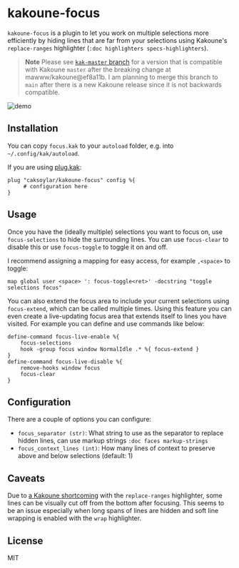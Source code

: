 # kakoune-focus
`kakoune-focus` is a plugin to let you work on multiple selections more efficiently by hiding lines that are far from your selections using Kakoune's `replace-ranges` highlighter (`:doc highlighters specs-highlighters`).

> **Note**
> Please see [`kak-master` branch](https://github.com/caksoylar/kakoune-focus/tree/kak-master) for a version that is compatible with Kakoune `master` after the breaking change at mawww/kakoune@ef8a11b. I am planning to merge this branch to `main` after there is a new Kakoune release since it is not backwards compatible.

![demo](https://caksoylar.github.io/kakoune-focus/focus.gif)

## Installation
You can copy `focus.kak` to your `autoload` folder, e.g. into `~/.config/kak/autoload`.

If you are using [plug.kak](https://github.com/andreyorst/plug.kak):
```kak
plug "caksoylar/kakoune-focus" config %{
     # configuration here
}
```

## Usage
Once you have the (ideally multiple) selections you want to focus on, use `focus-selections` to hide the surrounding lines. You can use `focus-clear` to disable this or use `focus-toggle` to toggle it on and off.

I recommend assigning a mapping for easy access, for example `,<space>` to toggle:
```kak
map global user <space> ': focus-toggle<ret>' -docstring "toggle selections focus"
```

You can also extend the focus area to include your current selections using `focus-extend`, which can be called multiple times. Using this feature you can even create a live-updating focus area that extends itself to lines you have visited. For example you can define and use commands like below:
```kak
define-command focus-live-enable %{
    focus-selections
    hook -group focus window NormalIdle .* %{ focus-extend }
}
define-command focus-live-disable %{
    remove-hooks window focus
    focus-clear
}
```

## Configuration
There are a couple of options you can configure:
- `focus_separator (str)`: What string to use as the separator to replace hidden lines, can use markup strings `:doc faces markup-strings`
- `focus_context_lines (int)`: How many lines of context to preserve above and below selections (default: 1)

## Caveats
Due to [a Kakoune shortcoming](https://github.com/mawww/kakoune/issues/3644) with the `replace-ranges` highlighter, some lines can be visually cut off from the bottom after focusing. This seems to be an issue especially when long spans of lines are hidden and soft line wrapping is enabled with the `wrap` highlighter.

## License
MIT
